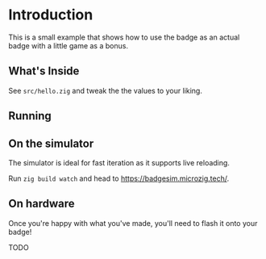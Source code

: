 # Introduction

This is a small example that shows how to use the badge as an actual badge with a little game as a bonus.

## What's Inside

See `src/hello.zig` and tweak the the values to your liking.

## Running

## On the simulator

The simulator is ideal for fast iteration as it supports live reloading.

Run `zig build watch` and head to https://badgesim.microzig.tech/.

## On hardware

Once you're happy with what you've made, you'll need to flash it onto your badge!

TODO
